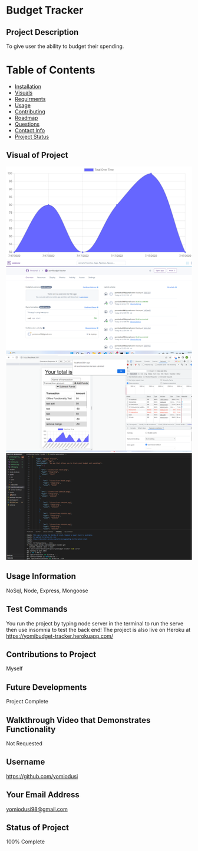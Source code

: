 # Budget Tracker 

  ## Project Description
  To give user the ability to budget their spending.
  # Table of Contents
  * [Installation](#Installation)
  * [Visuals](#Visuals)
  * [Requirments](#Requirments)
  * [Usage](#Usage)
  * [Contributing](#Contributing)
  * [Roadmap](#Roadmap)
  * [Questions](#Questions)
  * [Contact Info](#Email)
  * [Project Status](#Status)

  ## Visual of Project
  ![screenshot](/images/heroku.png)
  ![screenshot](/images/heroku2.png)
  ![screenshot](/images/offline.png)
  ![screenshot](/images/manifestandserviceworker.png)

  ## Usage Information
  NoSql, Node, Express, Mongoose 

  ## Test Commands
  You run the project by typing node server in the terminal to run the serve then use insomnia to test the back end!
  The project is also live on Heroku at https://yomibudget-tracker.herokuapp.com/

  ## Contributions to Project
  Myself 

  ## Future Developments
  Project Complete

  ## Walkthrough Video that Demonstrates Functionality
  Not Requested
  ## Username
  https://github.com/yomiodusi
  
  ## Your Email Address
  yomiodusi98@gmail.com

  ## Status of Project
  100% Complete
